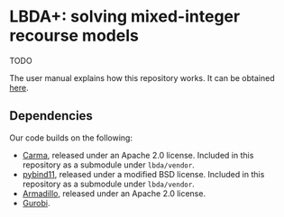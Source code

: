 # LBDA+: solving mixed-integer recourse models

TODO

The user manual explains how this repository works. It can be obtained [here]().

## Dependencies

Our code builds on the following:

- [Carma](https://github.com/RUrlus/carma), released under an Apache 2.0 license.
  Included in this repository as a submodule under `lbda/vendor`.
- [pybind11](https://github.com/pybind/pybind11), released under a modified BSD license.
  Included in this repository as a submodule under `lbda/vendor`.
- [Armadillo](http://arma.sourceforge.net/), released under an Apache 2.0 license.
- [Gurobi](https://www.gurobi.com/).
